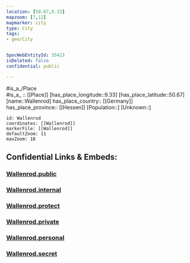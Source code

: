 ```yaml
---
location: [50.67,9.33] 
mapzoom: [7,12] 
mapmarker: city 
type: City
tags:
- geo/City


SpocWebEntityId: 35423
isDeleted: false
confidential: public

---
```

#is_a_/Place  
#is_a_ :: [[Place]] 
[has_place_longitude::9.33] 
[has_place_latitude::50.67] 
[name::Wallenrod] 
has_place_country:: [[Germany]]  
has_place_province:: [[Hessen]] 
[Population::] 
[Unknown::] 


```leaflet
id: Wallenrod
coordinates: [[Wallenrod]] 
markerFile: [[Wallenrod]] 
defaultZoom: 11 
maxZoom: 18
```


## Confidential Links & Embeds: 

### [Wallenrod.public](/_public/\Earth\Continent\Europe\Europe~Central\Germany\Germany~West\Hessen\counties~Hessen\Vogelsbergkreis\cities~Vogelsbergkreis\Lauterbach~Hessen\boroughs~LauterbachWallenrod.public.md) 

### [Wallenrod.internal](/_internal/\Earth\Continent\Europe\Europe~Central\Germany\Germany~West\Hessen\counties~Hessen\Vogelsbergkreis\cities~Vogelsbergkreis\Lauterbach~Hessen\boroughs~LauterbachWallenrod.internal.md) 

### [Wallenrod.protect](/_protect/\Earth\Continent\Europe\Europe~Central\Germany\Germany~West\Hessen\counties~Hessen\Vogelsbergkreis\cities~Vogelsbergkreis\Lauterbach~Hessen\boroughs~LauterbachWallenrod.protect.md) 

### [Wallenrod.private](/_private/\Earth\Continent\Europe\Europe~Central\Germany\Germany~West\Hessen\counties~Hessen\Vogelsbergkreis\cities~Vogelsbergkreis\Lauterbach~Hessen\boroughs~LauterbachWallenrod.private.md) 

### [Wallenrod.personal](/_personal/\Earth\Continent\Europe\Europe~Central\Germany\Germany~West\Hessen\counties~Hessen\Vogelsbergkreis\cities~Vogelsbergkreis\Lauterbach~Hessen\boroughs~LauterbachWallenrod.personal.md) 

### [Wallenrod.secret](/_secret/\Earth\Continent\Europe\Europe~Central\Germany\Germany~West\Hessen\counties~Hessen\Vogelsbergkreis\cities~Vogelsbergkreis\Lauterbach~Hessen\boroughs~LauterbachWallenrod.secret.md)

